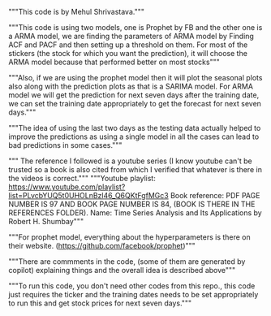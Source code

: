 """This code is by Mehul Shrivastava."""

"""This code is using two models, one is Prophet by FB and the other one is a ARMA model, we are finding the parameters of ARMA model by Finding ACF and PACF and then setting up a threshold on them.
For most of the stickers (the stock for which you want the prediction), it will choose the ARMA model because that performed better on most stocks"""

"""Also, if we are using the prophet model then it will plot the seasonal plots also along with the prediction plots as that is a SARIMA model.
For ARMA model we will get the prediction for next seven days after the training date, we can set the training date appropriately to get the forecast for next seven days."""

"""The idea of using the last two days as the testing data actually helped to improve the predictions as using a single model in all the cases can lead to bad predictions in some cases."""

""" The reference I followed is a youtube series (I know youtube can't be trusted so a book is also cited from which I verified that whatever is there in the videos is correct."""
"""Youtube playlist: https://www.youtube.com/playlist?list=PLvcbYUQ5t0UHOLnBzl46_Q6QKtFgfMGc3
Book reference:  PDF PAGE NUMBER IS 97 AND BOOK PAGE NUMBER IS 84, (BOOK IS THERE IN THE REFERENCES FOLDER).
Name: Time Series Analysis and Its Applications by Robert H. Shumbay"""


"""For prophet model, everything about the hyperparameters is there on their website. (https://github.com/facebook/prophet)"""

"""There are commments in the code, (some of them are generated by copilot) explaining things and the overall idea is described above"""

"""To run this code, you don't need other codes from this repo., this code just requires the ticker and the training dates needs to be set appropriately
to run this and get stock prices for next seven days."""

